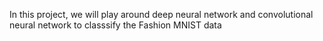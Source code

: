  In this project, we will play around deep neural network and convolutional neural network to classsify the Fashion MNIST data


